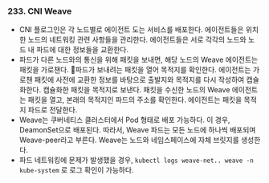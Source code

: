 ### 233. CNI Weave
- CNI 플로그인은 각 노드별로 에이전트 도는 서비스를 배포한다. 에이전트들은 위치한 노드의 네트워킹 관련 사항들을 관리한다. 에이전트들은 서로 각각의 노드와 노드 내 파드에 대한 정보들을 교환한다. 
- 파드가 다른 노드와의 통신을 위해 패킷을 보내면, 해당 노드의 Weave 에이전트는 패킷을 가로챈다. 파드가 보내려는 패킷을 열어 목적지를 확인한다. 에이전트는 가로챈 패킷에 사전에 교환한 정보를 바탕으로 출발지와 목적지를 다시 작성하여 캡슐화한다. 캡슐화한 패킷을 목적지로 보낸다. 패킷을 수신한 노드의 Weave 에이전트는 패킷을 열고, 본래의 목적지인 파드의 주소를 확인한다. 에이전트는 패킷을 목적지 파드로 전달한다.
- Weave는 쿠버네티스 클러스터에서 Pod 형태로 배포 가능하다. 이 경우, DeamonSet으로 배포된다. 따라서, Weave 파드는 모든 노드에 하나씩 배포되며 Weave-peer라고 부른다. Weave는 노드와 네임스페이스에 자체 브릿지를 생성한다.
- 파드 네트워킹에 문제가 발생했을 경우, `kubectl logs weave-net.. weave -n kube-system` 로 로그 확인이 가능하다.